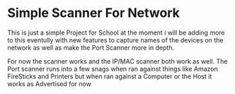# Simple Scanner For Network 
This is just a simple Project for School at the moment i will be adding
 more to this eventully with new features to capture names of the devices on 
 the network as well as make the Port Scanner more in depth. 
 
 For now the scanner works and the IP/MAC scanner both work as well. 
 The Port scanner runs into a few snags when ran against things like Amazon FireSticks
 and Printers but when ran against a Computer or the Host it works as Advertised for now
